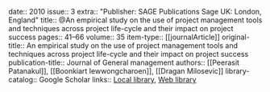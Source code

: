 date:: 2010
issue:: 3
extra:: "Publisher: SAGE Publications Sage UK: London, England"
title:: @An empirical study on the use of project management tools and techniques across project life-cycle and their impact on project success
pages:: 41–66
volume:: 35
item-type:: [[journalArticle]]
original-title:: An empirical study on the use of project management tools and techniques across project life-cycle and their impact on project success
publication-title:: Journal of General management
authors:: [[Peerasit Patanakul]], [[Boonkiart Iewwongcharoen]], [[Dragan Milosevic]]
library-catalog:: Google Scholar
links:: [Local library](zotero://select/library/items/5LAJPVRA), [Web library](https://www.zotero.org/users/6520516/items/5LAJPVRA)
